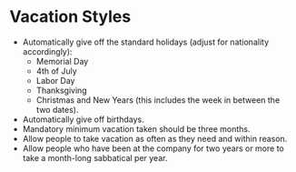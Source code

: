 # Vacation Styles

- Automatically give off the standard holidays (adjust for nationality accordingly):
  - Memorial Day
  - 4th of July
  - Labor Day
  - Thanksgiving
  - Christmas and New Years (this includes the week in between the two dates).
- Automatically give off birthdays.
- Mandatory minimum vacation taken should be three months.
- Allow people to take vacation as often as they need and within reason.
- Allow people who have been at the company for two years or more to take a month-long sabbatical
  per year.
